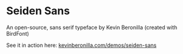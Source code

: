 # Seiden Sans
An open-source, sans serif typeface by Kevin Beronilla (created with BirdFont)

See it in action here: <a href="http://kevinberonilla.com/demos/seiden-sans">kevinberonilla.com/demos/seiden-sans</a>
